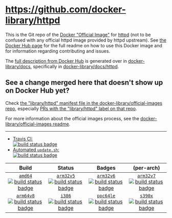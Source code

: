 # https://github.com/docker-library/httpd

This is the Git repo of the [Docker "Official Image"](https://docs.docker.com/docker-hub/official_repos/) for [httpd](https://hub.docker.com/_/httpd/) (not to be confused with any official httpd image provided by httpd upstream). See [the Docker Hub page](https://hub.docker.com/_/httpd/) for the full readme on how to use this Docker image and for information regarding contributing and issues.

The [full description from Docker Hub](https://hub.docker.com/_/httpd/) is generated over in [docker-library/docs](https://github.com/docker-library/docs), specifically in [docker-library/docs/httpd](https://github.com/docker-library/docs/tree/master/httpd).

## See a change merged here that doesn't show up on Docker Hub yet?

Check [the "library/httpd" manifest file in the docker-library/official-images repo](https://github.com/docker-library/official-images/blob/master/library/httpd), especially [PRs with the "library/httpd" label on that repo](https://github.com/docker-library/official-images/labels/library%2Fhttpd).

For more information about the official images process, see the [docker-library/official-images readme](https://github.com/docker-library/official-images/blob/master/README.md).

---

-	[Travis CI:  
	![build status badge](https://img.shields.io/travis/docker-library/httpd/master.svg)](https://travis-ci.org/docker-library/httpd/branches)
-	[Automated `update.sh`:  
	![build status badge](https://doi-janky.infosiftr.net/job/update.sh/job/httpd/badge/icon)](https://doi-janky.infosiftr.net/job/update.sh/job/httpd)

| Build | Status | Badges | (per-arch) |
|:-:|:-:|:-:|:-:|
| [`amd64`<br />![build status badge](https://doi-janky.infosiftr.net/job/multiarch/job/amd64/job/httpd/badge/icon)](https://doi-janky.infosiftr.net/job/multiarch/job/amd64/job/httpd) | [`arm32v5`<br />![build status badge](https://doi-janky.infosiftr.net/job/multiarch/job/arm32v5/job/httpd/badge/icon)](https://doi-janky.infosiftr.net/job/multiarch/job/arm32v5/job/httpd) | [`arm32v6`<br />![build status badge](https://doi-janky.infosiftr.net/job/multiarch/job/arm32v6/job/httpd/badge/icon)](https://doi-janky.infosiftr.net/job/multiarch/job/arm32v6/job/httpd) | [`arm32v7`<br />![build status badge](https://doi-janky.infosiftr.net/job/multiarch/job/arm32v7/job/httpd/badge/icon)](https://doi-janky.infosiftr.net/job/multiarch/job/arm32v7/job/httpd) |
| [`arm64v8`<br />![build status badge](https://doi-janky.infosiftr.net/job/multiarch/job/arm64v8/job/httpd/badge/icon)](https://doi-janky.infosiftr.net/job/multiarch/job/arm64v8/job/httpd) | [`i386`<br />![build status badge](https://doi-janky.infosiftr.net/job/multiarch/job/i386/job/httpd/badge/icon)](https://doi-janky.infosiftr.net/job/multiarch/job/i386/job/httpd) | [`ppc64le`<br />![build status badge](https://doi-janky.infosiftr.net/job/multiarch/job/ppc64le/job/httpd/badge/icon)](https://doi-janky.infosiftr.net/job/multiarch/job/ppc64le/job/httpd) | [`s390x`<br />![build status badge](https://doi-janky.infosiftr.net/job/multiarch/job/s390x/job/httpd/badge/icon)](https://doi-janky.infosiftr.net/job/multiarch/job/s390x/job/httpd) |

<!-- THIS FILE IS GENERATED BY https://github.com/docker-library/docs/blob/master/generate-repo-stub-readme.sh -->
